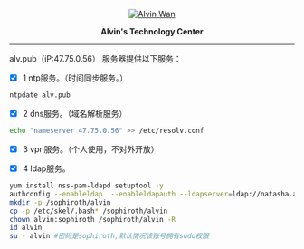 
<p align='center'> <a href='https://github.com/alvinwancn' target="_blank"> <img src='https://github.com/AlvinWanCN/life-record/raw/master/images/etlucency.png' alt='Alvin Wan'></a></p>

<p stype=font-weight:bold; align=center > <b>Alvin's Technology Center</b></p>

---

alv.pub（iP:47.75.0.56） 服务器提供以下服务：

- [x] 1 ntp服务。（时间同步服务。）
```bash
ntpdate alv.pub
```
- [x] 2 dns服务。（域名解析服务）
```bash
echo "nameserver 47.75.0.56" >> /etc/resolv.conf
```
- [x] 3 vpn服务。（个人使用，不对外开放）

- [x] 4 ldap服务。
```bash
yum install nss-pam-ldapd setuptool -y
authconfig --enableldap  --enableldapauth --ldapserver=ldap://natasha.alv.pub --disableldaptls  --enablemkhomedir --ldapbasedn="dc=alv,dc=pub" --update
mkdir -p /sophiroth/alvin
cp -p /etc/skel/.bash* /sophiroth/alvin
chown alvin:sophiroth /sophiroth/alvin -R
id alvin
su - alvin #密码是sophiroth,默认情况该账号拥有sudo权限
```
